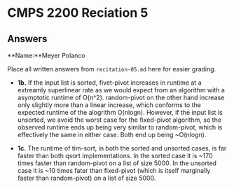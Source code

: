 # CMPS 2200 Reciation 5
## Answers

**Name:**Meyer Polanco


Place all written answers from `recitation-05.md` here for easier grading.







- **1b.**
If the input list is sorted, fivet-pivot increases in runtime at a extreamly superlinear rate as we would expect from an algorithm with a asymptotic runtime of O(n^2). random-pivot on the other hand increase only slightly more than a linear increase, which conforms to the expected runtime of the alogrithm O(nlogn). However, if the input list is unsorted, we avoid the worst case for the fixed-pivot algorithm, so the observed runtime ends up being very similar to random-pivot, which is effectively the same in either case. Both end up being ~O(nlogn).



- **1c.**
The runtime of tim-sort, in both the sorted and unsorted cases, is far faster than both qsort implementations. In the sorted case it is ~170 times faster than random-pivot on a list of size 5000. In the unsorted case it is ~10 times fater than fixed-pivot (which is itself marginally faster than random-pivot) on a list of size 5000.